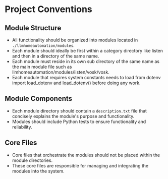 # Project Conventions

## Module Structure

- All functionality should be organized into modules located in `./llmhomeautomation/modules`.
- Each module should ideally be first within a category directory like listen and then in a directory of the same name.
- Each module must reside in its own sub directory of the same name as the main module file such as llmhomeautomation/modules/listen/vosk/vosk.
- Each module that requires system constants needs to load from dotenv import load_dotenv and load_dotenv() before doing any work.

## Module Components

- Each module directory should contain a `description.txt` file that concisely explains the module's purpose and functionality.
- Modules should include Python tests to ensure functionality and reliability.

## Core Files

- Core files that orchestrate the modules should not be placed within the module directories.
- These core files are responsible for managing and integrating the modules into the system.
